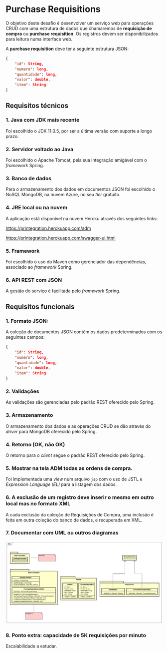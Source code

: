 # Purchase Requisitions

O objetivo deste desafio é desenvolver um serviço web para operações CRUD com uma estrutura de dados que chamaremos de **requisição de compra** ou **purchase requisition**. Os registros devem ser disponibilizados para leitura numa interface web.

A **purchase requisition** deve ter a seguinte estrutura JSON:

```json
{
	"id": String,
	"numero": long,
	"quantidade": long,
	"valor": double,
	"item": String
}
```

## Requisitos técnicos

### 1. Java com JDK mais recente
Foi escolhido o JDK 11.0.5, por ser a última versão com suporte a longo prazo.

### 2. Servidor voltado ao Java
Foi escolhido o Apache Tomcat, pela sua integração amigável com o *framework* Spring.

### 3. Banco de dados
Para o armazenamento dos dados em documentos JSON foi escolhido o NoSQL MongoDB, na nuvem Azure, no seu *tier* gratuito.

### 4. JRE local ou na nuvem
A aplicação está disponível na nuvem Heroku através dos seguintes links:

https://printegration.herokuapp.com/adm

https://printegration.herokuapp.com/swagger-ui.html

### 5. Framework
Foi escolhido o uso do Maven como gerenciador das dependências, associado ao *framework* Spring.

### 6. API REST com JSON
A gestão do serviço é facilitada pelo *framework* Spring.

## Requisitos funcionais

### 1. Formato JSON:
A coleção de documentos JSON contém os dados predeterminados com os seguintes campos:

```json
{
	"id": String,
	"numero": long,
	"quantidade": long,
	"valor": double,
	"item": String
}
```

### 2. Validações
As validações são gerenciadas pelo padrão REST oferecido pelo Spring.

### 3. Armazenamento
O armazenamento dos dados e as operações CRUD se dão através do *driver* para MongoDB oferecido pelo Spring.

### 4. Retorno (OK, não OK)
O retorno para o *client* segue o padrão REST oferecido pelo Spring.

### 5. Mostrar na tela ADM todas as ordens de compra.
Foi implementada uma *view* num arquivo ```jsp``` com o uso de JSTL e *Expression Language (EL)* para a listagem dos dados.

### 6. A exclusão de um registro deve inserir o mesmo em outro local mas no formato XML
A cada exclusão da coleção de Requisições de Compra, uma inclusão é feita em outra coleção do banco de dados, e recuperada em XML.

### 7. Documentar com UML ou outros diagramas
![image](images/UML.png)

### 8. Ponto extra: capacidade de 5K requisições por minuto
Escalabilidade a estudar.
